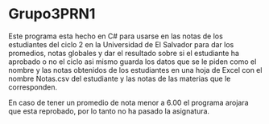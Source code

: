 # Grupo3PRN1
Este programa esta hecho en C# para usarse en las notas de los estudiantes del ciclo 2 en la Universidad de El Salvador para dar los promedios,
notas globales y dar el resultado sobre si el estudiante ha aprobado o no el ciclo asi mismo guarda los datos que se le piden como el nombre y
las notas obtenidos  de los estudiantes en una hoja de Excel con el nombre Notas.csv del estudiante y las notas de las materias que le corresponden.

En caso de tener un promedio de nota menor a 6.00 el programa arojara que esta reprobado, por lo tanto no ha pasado la asignatura.

